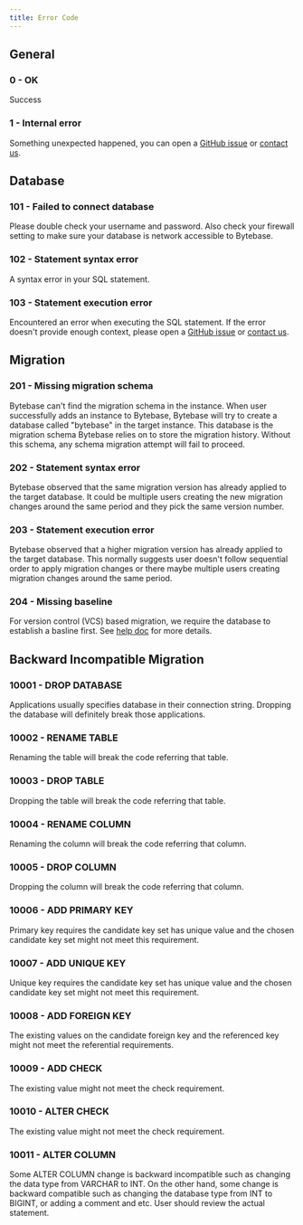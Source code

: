 ```yaml
---
title: Error Code
---
```


## General

### 0 - OK

Success

### 1 - Internal error

Something unexpected happened, you can open a [GitHub issue](https://github.com/bytebase/bytebase/issues) or [contact us](mailto:support@bytebase.com?subject=Got-internal-error).

## Database

### 101 - Failed to connect database

Please double check your username and password. Also check your firewall setting to make sure your database is network accessible to Bytebase.

### 102 - Statement syntax error

A syntax error in your SQL statement.

### 103 - Statement execution error

Encountered an error when executing the SQL statement. If the error doesn't provide enough context, please open a [GitHub issue](https://github.com/bytebase/bytebase/issues) or [contact us](mailto:support@bytebase.com?subject=Got-internal-error).

## Migration

### 201 - Missing migration schema

Bytebase can't find the migration schema in the instance. When user successfully adds an instance to Bytebase, Bytebase will try to create a database called "bytebase" in the target instance. This database is the migration schema Bytebase relies on to store the migration history. Without this schema, any schema migration attempt will fail to proceed.

### 202 - Statement syntax error

Bytebase observed that the same migration version has already applied to the target database. It could be multiple users creating the new migration changes around the same period and they pick the same version number.

### 203 - Statement execution error

Bytebase observed that a higher migration version has already applied to the target database. This normally suggests user doesn't follow sequential order to apply migration changes or there maybe multiple users creating migration changes around the same period.

### 204 - Missing baseline

For version control (VCS) based migration, we require the database to establish a basline first. See [help doc](/docs/use-bytebase/vcs-integration/create-the-first-baseline-migration) for more details.

## Backward Incompatible Migration

### 10001 - DROP DATABASE

Applications usually specifies database in their connection string. Dropping the database will definitely break those applications.

### 10002 - RENAME TABLE

Renaming the table will break the code referring that table.

### 10003 - DROP TABLE

Dropping the table will break the code referring that table.

### 10004 - RENAME COLUMN

Renaming the column will break the code referring that column.

### 10005 - DROP COLUMN

Dropping the column will break the code referring that column.

### 10006 - ADD PRIMARY KEY

Primary key requires the candidate key set has unique value and the chosen candidate key set might not meet this requirement.

### 10007 - ADD UNIQUE KEY

Unique key requires the candidate key set has unique value and the chosen candidate key set might not meet this requirement.

### 10008 - ADD FOREIGN KEY

The existing values on the candidate foreign key and the referenced key might not meet the referential requirements.

### 10009 - ADD CHECK

The existing value might not meet the check requirement.

### 10010 - ALTER CHECK

The existing value might not meet the check requirement.

### 10011 - ALTER COLUMN

Some ALTER COLUMN change is backward incompatible such as changing the data type from VARCHAR to INT. On the other hand, some change is backward compatible such as changing the database type from INT to BIGINT, or adding a comment and etc. User should review the actual statement.
